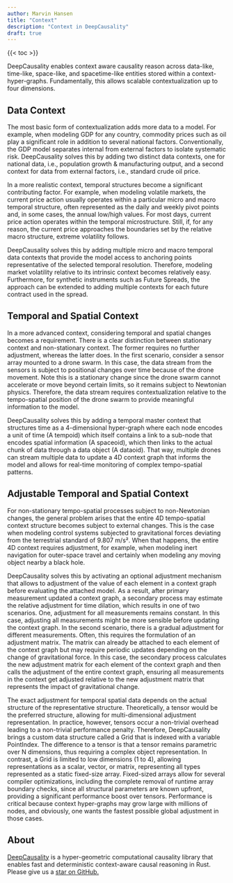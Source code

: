 ```yaml
---
author: Marvin Hansen
title: "Context"
description: "Context in DeepCausality"
draft: true
---
```

[//]: # (SPDX-License-Identifier: CC-BY-4.0)

{{< toc >}}



DeepCausality enables context aware causality reason across data-like, time-like, space-like, and spacetime-like
entities stored within a context-hyper-graphs. Fundamentally, this allows scalable contextualization up to four
dimensions.



## Data Context

The most basic form of contextualization adds more data to a model. For example, when modeling GDP for any country,
commodity prices such as oil play a significant role in addition to several national factors. Conventionally, the GDP
model separates internal from external factors to isolate systematic risk. DeepCausality solves this by adding two
distinct data contexts, one for national data, i.e., population growth & manufacturing output, and a second context for
data from external factors, i.e., standard crude oil price.

In a more realistic context, temporal structures become a significant contributing factor. For example, when modeling
volatile markets, the current price action usually operates within a particular micro and macro temporal structure,
often represented as the daily and weekly pivot points and, in some cases, the annual low/high values. For most days,
current price action operates within the temporal microstructure. Still, if, for any reason, the current price
approaches the boundaries set by the relative macro structure, extreme volatility follows.

DeepCausality solves this by adding multiple micro and macro temporal data contexts that provide the model access to
anchoring points representative of the selected temporal resolution. Therefore, modeling market volatility relative to
its intrinsic context becomes relatively easy. Furthermore, for synthetic instruments such as Future Spreads, the
approach can be extended to adding multiple contexts for each future contract used in the spread.

## Temporal and Spatial Context

In a more advanced context, considering temporal and spatial changes becomes a requirement. There is a clear distinction
between stationary context and non-stationary context. The former requires no further adjustment, whereas the latter
does. In the first scenario, consider a sensor array mounted to a drone swarm. In this case, the data stream from the
sensors is subject to positional changes over time because of the drone movement. Note this is a stationary change since
the drone swarm cannot accelerate or move beyond certain limits, so it remains subject to Newtonian physics. Therefore,
the data stream requires contextualization relative to the tempo-spatial position of the drone swarm to provide
meaningful information to the model.

DeepCausality solves this by adding a temporal master context that structures time as a 4-dimensional hyper-graph where
each node encodes a unit of time (A tempoid) which itself contains a link to a sub-node that encodes spatial 
information (A spaceoid), which then links to the actual chunk of data through a data object (A dataoid). 
That way, multiple drones can stream multiple data to update a 4D context graph that informs the model 
and allows for real-time monitoring of complex tempo-spatial patterns.

## Adjustable Temporal and Spatial Context

For non-stationary tempo-spatial processes subject to non-Newtonian changes, the general problem arises that the entire
4D tempo-spatial context structure becomes subject to external changes. This is the case when modeling control systems
subjected to gravitational forces deviating from the terrestrial standard of 9.807 m/s². When that happens, the entire
4D context requires adjustment, for example, when modeling inert navigation for outer-space travel and certainly when
modeling any moving object nearby a black hole.

DeepCausality solves this by activating an optional adjustment mechanism that allows to adjustment of the value of each
element in a context graph before evaluating the attached model. As a result, after primary measurement updated a
context graph, a secondary process may estimate the relative adjustment for time dilation, which results in one of two
scenarios. One, adjustment for all measurements remains constant. In this case, adjusting all measurements might be more
sensible before updating the context graph.
In the second scenario, there is a gradual adjustment for different measurements. Often, this requires the formulation
of an adjustment matrix. The matrix can already be attached to each element of the context graph but may require
periodic updates depending on the change of gravitational force. In this case, the secondary process calculates the new
adjustment matrix for each element of the context graph and then calls the adjustment of the entire context graph,
ensuring all measurements in the context get adjusted relative to the new adjustment matrix that represents the impact
of gravitational change.

The exact adjustment for temporal spatial data depends on the actual structure of the representative structure.
Theoretically, a tensor would be the preferred structure, allowing for multi-dimensional adjustment representation. In
practice, however, tensors occur a non-trivial overhead leading to a non-trivial performance penalty.
Therefore, DeepCausality brings a custom data structure called a Grid that is indexed with a variable PointIndex. The
difference to a tensor is that a tensor remains parametric over N dimensions, thus requiring a complex object
representation. In contrast, a Grid is limited to low dimensions (1 to 4), allowing representations as a scalar, vector,
or matrix, representing all types represented as a static fixed-size array. Fixed-sized arrays allow for several
compiler optimizations, including the complete removal of runtime array boundary checks, since all structural parameters
are known upfront, providing a significant performance boost over tensors. Performance is critical because context
hyper-graphs may grow large with millions of nodes, and obviously, one wants the fastest possible global adjustment in
those cases.

## About

[DeepCausality](https://deepcausality.com/) is a hyper-geometric computational causality library that enables fast and deterministic context-aware
causal reasoning in Rust. Please give us a [star on GitHub.](https://github.com/deepcausality-rs/deep_causality)